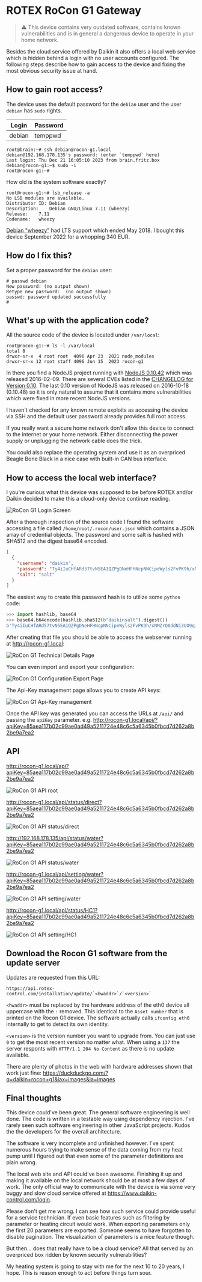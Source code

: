 # ROTEX RoCon G1 Gateway

> ⚠️ This device contains very outdated software, contains known vulnerabilities
> and is in general a dangerous device to operate in your home network.

Besides the cloud service offered by Daikin it also offers a local web
service which is hidden behind a login with no user accounts configured.
The following steps describe how to gain access to the device and fixing
the most obvious security issue at hand.

## How to gain root access?

The device uses the default password for the `debian` user and the user
`debian` has `sudo` rights.

| Login  | Password |
| ------ | -------- |
| debian | temppwd  |

```
root@brain:~# ssh debian@rocon-g1.local
debian@192.168.178.135's password: (enter `temppwd` here)
Last login: Thu Dec 21 16:05:10 2023 from brain.fritz.box
debian@rocon-g1:~$ sudo -i
root@rocon-g1:~#
```

How old is the system software exactly?

```
root@rocon-g1:~# lsb_release -a
No LSB modules are available.
Distributor ID:	Debian
Description:	Debian GNU/Linux 7.11 (wheezy)
Release:	7.11
Codename:	wheezy
```

[Debian "wheezy"](https://www.debian.org/releases/wheezy/) had LTS
support which ended May 2018. I bought this device September 2022
for a whopping 340 EUR.

## How do I fix this?

Set a proper password for the `debian` user:

```
# passwd debian
New password: (no output shown)
Retype new password:  (no output shown)
passwd: password updated successfully
#
```

## What's up with the application code?

All the source code of the device is located under `/var/local`:

```
root@rocon-g1:~# ls -l /var/local
total 8
drwxr-sr-x  4 root root  4096 Apr 23  2021 node_modules
drwxr-sr-x 12 root staff 4096 Jun 15  2023 rocon-g1
```

In there you find a NodeJS project running with
[NodeJS 0.10.42](https://nodejs.org/en/blog/release/v0.10.42)
which was released 2016-02-09. There are several CVEs
listed in the [CHANGELOG for Version 0.10](https://github.com/nodejs/node/blob/main/doc/changelogs/CHANGELOG_V010.md#0.10.42). The last 0.10 version of NodeJS was released on
2016-10-18 (0.10.48) so it is only natural to assume
that it contains more vulnerabilities which were fixed in
more recent NodeJS versions.

I haven't checked for any known remote exploits as accessing
the device via SSH and the default user password already provides
full root access.

If you really want a secure home network don't allow this device
to connect to the internet or your home network. Either disconnecting
the power supply or unplugging the network cable does the trick.

You could also replace the operating system and use it as an
overpriced Beagle Bone Black in a nice case with built-in CAN bus
interface.

## How to access the local web interface?

I you're curious what this device was supposed to be before ROTEX and/or
Daikin decided to make this a cloud-only device continue reading.

![RoCon G1 Login Screen](images/rocon_g1_login.png)

After a thorough inspection of the source code I found the software
accessing a file called `/home/root/.rocon/user.json` which contains a
JSON array of credential objects. The password and some salt is hashed
with SHA512 and the digest base64 encoded.

```json
[
  {
    "username": "daikin",
    "password": "Ty4iIuCHfARd57tvN5EA1QZPgDNeHFHNcpNNCipeWyls2FvPK9h/xNMZrO0ddNi3UO9qJbVki1oyWG3UnMdyJQ==",
    "salt": "salt"
  }
]
```

The easiest way to create this password hash is to utilize some `python` code:

```python
>>> import hashlib, base64
>>> base64.b64encode(hashlib.sha512(b"daikinsalt").digest())
b'Ty4iIuCHfARd57tvN5EA1QZPgDNeHFHNcpNNCipeWyls2FvPK9h/xNMZrO0ddNi3UO9qJbVki1oyWG3UnMdyJQ=='
```

After creating that file you should be able to access the webserver
running at <http://rocon-g1.local>:

![RoCon G1 Technical Details Page](images/rocon_g1_technical_details.png)

You can even import and export your configuration:

![RoCon G1 Configuration Export Page](images/rocon_g1_configuration_export.png)

The Api-Key management page allows you to create API keys:

![RoCon G1 Api-Key management](images/rocon_g1_api_key_management.png)

Once the API key was generated you can access the URLs at `/api/` and passing
the `apiKey` parameter. e.g. <http://rocon-g1.local/api/?apiKey=85aea117b02c99ae0ad49a5211724e48c6c5a6345b0fbcd7d262a8b2be9a7ea2>

## API

<http://rocon-g1.local/api?apiKey=85aea117b02c99ae0ad49a5211724e48c6c5a6345b0fbcd7d262a8b2be9a7ea2>

![RoCon G1 API root](images/rocon_g1_api_root.png)

<http://rocon-g1.local/api/status/direct?apiKey=85aea117b02c99ae0ad49a5211724e48c6c5a6345b0fbcd7d262a8b2be9a7ea2>

![RoCon G1 API status/direct](images/rocon_g1_api_status_direct.png)

<http://192.168.178.135/api/status/water?apiKey=85aea117b02c99ae0ad49a5211724e48c6c5a6345b0fbcd7d262a8b2be9a7ea2>

![RoCon G1 API status/water](images/rocon_g1_api_status_water.png)

<http://rocon-g1.local/api/setting/water?apiKey=85aea117b02c99ae0ad49a5211724e48c6c5a6345b0fbcd7d262a8b2be9a7ea2>

![RoCon G1 API setting/water](images/rocon_g1_api_setting_water.png)

<http://rocon-g1.local/api/status/HC1?apiKey=85aea117b02c99ae0ad49a5211724e48c6c5a6345b0fbcd7d262a8b2be9a7ea2>

![RoCon G1 API setting/HC1](images/rocon_g1_api_setting_hc1.png)

## Download the Rocon G1 software from the update server

Updates are requested from this URL:

    https://api.rotex-control.com/installation/update/`<hwaddr>`/`<version>`

`<hwaddr>` must be replaced by the hardware address of the eth0 device all
uppercase with the `:` removed. This identical to the `Asset number` that
is printed on the Rocon G1 device. The software actually calls
`ifconfig eth0` internally to get to detect its own identity.

`<version>` is the version number you want to upgrade from. You can just
use `0` to get the most recent version no matter what. When using a `137`
the server responts with `HTTP/1.1 204 No Content` as there is no update
available.

There are plenty of photos in the web with hardware addresses shown that
work just fine: https://duckduckgo.com/?q=daikin+rocon+g1&iax=images&ia=images

## Final thoughts

This device could've been great. The general software engineering is well
done. The code is written in a testable way using dependency injection.
I've rarely seen such software engineering in other JavaScript projects.
Kudos the the developers for the overall architecture.

The software is very incomplete and unfinished however. I've spent numerous
hours trying to make sense of the data coming from my heat pump until I
figured out that even some of the parameter definitions are plain wrong.

The local web site and API could've been awesome. Finishing it up and making
it available on the local network should be at most a few days of work. The
only official way to communicate with the device is via some very buggy and
slow cloud service offered at <https://www.daikin-control.com/login>.

Please don't get me wrong. I can see how such service could provide useful
for a service technician. If even basic features such as filtering by parameter
or heating circuit would work. When exporting parameters only the first 20
parameters are exported. Someone seems to have forgotten to disable pagination.
The visualization of parameters is a nice feature though.

But then... does that really have to be a cloud service? All that served by
an overpriced box ridden by known security vulnerabilities?

My heating system is going to stay with me for the next 10 to 20 years, I
hope. This is reason enough to act before things turn sour.
